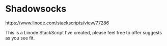 # Shadowsocks

https://www.linode.com/stackscripts/view/77286

This is a Linode StackScript I've created, please feel free to offer suggests as you see fit.

